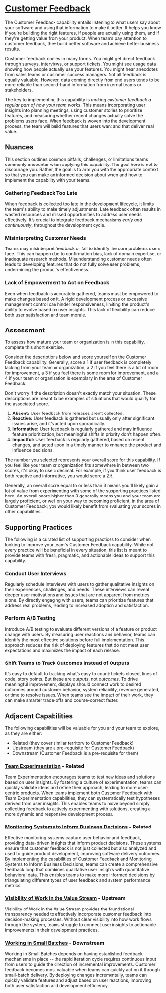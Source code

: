 # [Customer Feedback](https://dora.dev/capabilities/customer-feedback/)

The Customer Feedback capability entails listening to what users say about your software and using that information to make it better. It helps you know if you're building the right features, if people are actually using them, and if they're getting value from your product. When teams pay attention to customer feedback, they build better software and achieve better business results.

Customer feedback comes in many forms. You might get direct feedback through surveys, interviews, or support tickets. You might see usage data showing how people actually use your features. You might hear anecdotes from sales teams or customer success managers. Not all feedback is equally valuable. However, data coming directly from end users tends to be more reliable than second-hand information from internal teams or stakeholders.

The key to implementing this capability is *making customer feedback a regular part of how your team works*. This means incorporating user insights into planning meetings, using customer stories to prioritize features, and measuring whether recent changes actually solve the problems users face. When feedback is woven into the development process, the team will build features that users want and that deliver real value.

## Nuances

This section outlines common pitfalls, challenges, or limitations teams commonly encounter when applying this capability. The goal here is not to discourage you. Rather, the goal is to arm you with the appropriate context so that you can make an informed decision about when and how to implement the capability with your teams.

### Gathering Feedback Too Late

When feedback is collected too late in the development lifecycle, it limits the team's ability to make timely adjustments. Late feedback often results in wasted resources and missed opportunities to address user needs effectively. It’s crucial to integrate feedback mechanisms *early and continuously*, throughout the development cycle.

### Misinterpreting Customer Needs

Teams may misinterpret feedback or fail to identify the core problems users face. This can happen due to confirmation bias, lack of domain expertise, or inadequate research methods. Misunderstanding customer needs often leads to developing features that do not fully solve user problems, undermining the product's effectiveness.

### Lack of Empowerment to Act on Feedback

Even when feedback is accurately gathered, teams must be empowered to make changes based on it. A rigid development process or excessive management control can hinder responsiveness, limiting the product's ability to evolve based on user insights. This lack of flexibility can reduce both user satisfaction and team morale.

## Assessment

To assess how mature your team or organization is in this capability, complete this short exercise.

Consider the descriptions below and score yourself on the Customer Feedback capability. Generally, score a 1 if user feedback is completely lacking from your team or organization, a 2 if you feel there is a lot of room for improvement, a 3 if you feel there is some room for improvement, and a 4 if your team or organization is exemplary in the area of Customer Feedback.

Don't worry if the description doesn't exactly match your situation. These descriptions are meant to be examples of situations that would qualify for the associated score.

1. **Absent:** User feedback from releases aren’t collected.
2. **Reactive:** User feedback is gathered but usually only after significant issues arise, and it’s acted upon sporadically.
3. **Informative:** User feedback is regularly gathered and may influence feature prioritization, but meaningful shifts in priority don’t happen often.
4. **Impactful:** User feedback is regularly gathered, based on recent changes, and acted upon in a timely manner to enhance the product and influence decisions.

The number you selected represents your overall score for this capability. If you feel like your team or organization fits somewhere in between two scores, it's okay to use a decimal. For example, if you think user feedback is both reactive and informative, you would score a 2.5.

Generally, an overall score equal to or less than 3 means you'll likely gain a lot of value from experimenting with some of the supporting practices listed here. An overall score higher than 3 generally means you and your team are largely proficient, or well on your way to becoming proficient, in the area of Customer Feedback; you would likely benefit from evaluating your scores in other capabilities.

## Supporting Practices

The following is a curated list of supporting practices to consider when looking to improve your team's Customer Feedback capability. While not every practice will be beneficial in every situation, this list is meant to provide teams with fresh, pragmatic, and actionable ideas to support this capability.

### Conduct User Interviews

Regularly schedule interviews with users to gather qualitative insights on their experiences, challenges, and needs. These interviews can reveal deeper user motivations and issues that are not apparent from metrics alone. By directly engaging with users, teams can prioritize features that address real problems, leading to increased adoption and satisfaction.

### Perform A/B Testing

Introduce A/B testing to evaluate different versions of a feature or product change with users. By measuring user reactions and behavior, teams can identify the most effective solutions before full implementation. This approach reduces the risk of deploying features that do not meet user expectations and maximizes the impact of each release.

### Shift Teams to Track Outcomes Instead of Outputs

It’s easy to default to tracking what’s easy to count: tickets closed, lines of code, story points. But these are *outputs*, not *outcomes*. To drive meaningful improvement, displays should connect work to desired outcomes around customer behavior, system reliability, revenue generated, or time to resolve issues. When teams see the impact of their work, they can make smarter trade-offs and course-correct faster.

## Adjacent Capabilities

The following capabilities will be valuable for you and your team to explore, as they are either:

- Related (they cover similar territory to Customer Feedback)
- Upstream (they are a pre-requisite for Customer Feedback)
- Downstream (Customer Feedback is a pre-requisite for them)

### [Team Experimentation](/capabilities/team-experimentation.md) - Related

Team Experimentation encourages teams to test new ideas and solutions based on user insights. By fostering a culture of experimentation, teams can quickly validate ideas and refine their approach, leading to more user-centric products. When teams implement both Customer Feedback with Team Experimentation capabilities, they can systematically test hypotheses derived from user insights. This enables teams to move beyond simply collecting feedback to actively experimenting with solutions, creating a more dynamic and responsive development process.

### [Monitoring Systems to Inform Business Decisions](/capabilities/monitoring-systems-to-inform-business-decisions.md) - Related

Effective monitoring systems capture user behavior and feedback, providing data-driven insights that inform product decisions. These systems ensure that customer feedback is not just collected but also analyzed and used to guide product development, improving software delivery outcomes. By implementing the capabilities of Customer Feedback and Monitoring Systems to Inform Business Decisions, teams can create a comprehensive feedback loop that combines qualitative user insights with quantitative behavioral data. This enables teams to make more informed decisions by triangulating different types of user feedback and system performance metrics.

### [Visibility of Work in the Value Stream](/capabilities/visibility-of-work-in-the-value-stream.md) - Upstream

Visibility of Work in the Value Stream provides the foundational transparency needed to effectively incorporate customer feedback into decision-making processes. Without clear visibility into how work flows through the system, teams struggle to connect user insights to actionable improvements in their development practices.

### [Working in Small Batches](/capabilities/working-in-small-batches.md) - Downstream

Working in Small Batches depends on having established feedback mechanisms in place -- the rapid iteration cycle requires continuous input from users to guide the direction of incremental improvements. Customer feedback becomes most valuable when teams can quickly act on it through small-batch delivery. By deploying changes incrementally, teams can quickly validate features and adjust based on user reactions, improving both user satisfaction and development efficiency.
